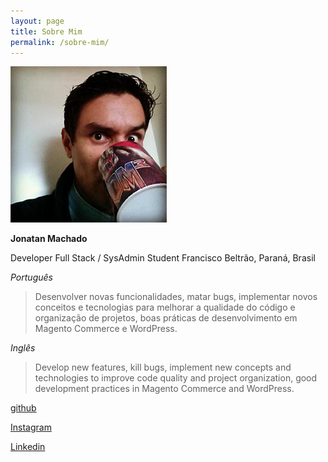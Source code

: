 ```yaml
---
layout: page
title: Sobre Mim
permalink: /sobre-mim/
---
```


![](/img/uploads/avatar.png)

**Jonatan Machado**

Developer Full Stack / SysAdmin Student
Francisco Beltrão, Paraná, Brasil

_Português_

> Desenvolver novas funcionalidades, matar bugs, implementar novos conceitos e tecnologias para melhorar a qualidade do código e organização de projetos, boas práticas de desenvolvimento em Magento Commerce e WordPress.

_Inglês_

> Develop new features, kill bugs, implement new concepts and technologies to improve code quality and project organization, good development practices in Magento Commerce and WordPress.


[github](https://github.com/jonatanaxe)

[Instagram](https://instagram.com/jonatanaxe)

[Linkedin](https://linkedin.com/in/jonatanaxe/)
